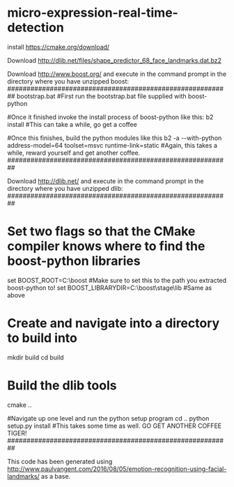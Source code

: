 # micro-expression-real-time-detection

install https://cmake.org/download/

Download http://dlib.net/files/shape_predictor_68_face_landmarks.dat.bz2

Download http://www.boost.org/ and execute in the command prompt in the directory where you have unzipped boost:
##########################################################
bootstrap.bat #First run the bootstrap.bat file supplied with boost-python

#Once it finished invoke the install process of boost-python like this:
b2 install #This can take a while, go get a coffee

#Once this finishes, build the python modules like this
b2 -a --with-python address-model=64 toolset=msvc runtime-link=static #Again, this takes a while, reward yourself and get another coffee.
##########################################################

Download http://dlib.net/ and execute in the command prompt in the directory where you have unzipped dlib:
##########################################################
# Set two flags so that the CMake compiler knows where to find the boost-python libraries
set BOOST_ROOT=C:\boost #Make sure to set this to the path you extracted boost-python to!
set BOOST_LIBRARYDIR=C:\boost\stage\lib #Same as above

# Create and navigate into a directory to build into
mkdir build
cd build

# Build the dlib tools
cmake ..

#Navigate up one level and run the python setup program
cd ..
python setup.py install #This takes some time as well. GO GET ANOTHER COFFEE TIGER!
##########################################################

This code has been generated using http://www.paulvangent.com/2016/08/05/emotion-recognition-using-facial-landmarks/ as a base.
